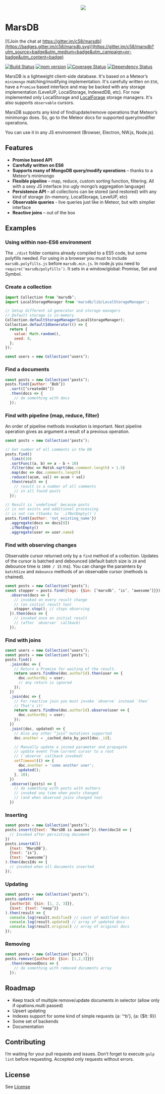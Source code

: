 <div style="text-align:center"><img src="https://static.studytime.me/marsdb.png" /></div>

MarsDB
=========

[![Join the chat at https://gitter.im/c58/marsdb](https://badges.gitter.im/c58/marsdb.svg)](https://gitter.im/c58/marsdb?utm_source=badge&utm_medium=badge&utm_campaign=pr-badge&utm_content=badge)

[![Build Status](https://travis-ci.org/c58/marsdb.svg?branch=master)](https://travis-ci.org/c58/marsdb)
[![npm version](https://badge.fury.io/js/marsdb.svg)](https://www.npmjs.com/package/marsdb)
[![Coverage Status](https://coveralls.io/repos/c58/marsdb/badge.svg?branch=master&service=github)](https://coveralls.io/github/c58/marsdb?branch=master)
[![Dependency Status](https://david-dm.org/c58/marsdb.svg)](https://david-dm.org/c58/marsdb)

MarsDB is a lightweight client-side database.
It's based on a Meteor’s `minimongo` matching/modifying implementation. It's carefully written on `ES6`, have a `Promise` based interface and may be backed with any storage implementation (LevelUP, LocalStorage, IndexedDB, etc). For now implemented only LocalStorage and [LocalForage](https://github.com/mozilla/localForage) storage managers. It's also supports `observable` cursors.

MarsDB supports any kind of find/update/remove operations that Meteor’s minimongo does. So, go to the Meteor docs for supported query/modifier operations.

You can use it in any JS environment (Browser, Electron, NW.js, Node.js).

## Features

* **Promise based API**
* **Carefully written on ES6**
* **Supports many of MongoDB query/modify operations** – thanks to a Meteor’s minimongo
* **Flexible pipeline** – map, reduce, custom sorting function, filtering. All with a sexy JS interface (no ugly mongo’s aggregation language)
* **Persistence API** – all collections can be stored (and restored) with any kind of storage (in-memory, LocalStorage, LevelUP, etc)
* **Observable queries** - live queries just like in Meteor, but with simplier interface
* **Reactive joins** – out of the box

## Examples

### Using within non-ES6 environment
The `./dist` folder contains already compiled to a ES5 code, but some polyfills needed. For using in a browser you must to include `marsdb.polyfills.js` before `marsdb.min.js`. In node.js you need to `require(‘marsdb/polyfills’)`.
It sets in a window/global: Promise, Set and Symbol.

### Create a collection
```javascript
import Collection from ‘marsdb’;
import LocalStorageManager from 'marsdb/lib/LocalStorageManager';

// Setup different id generator and storage managers
// Default storage is in-memory
Collection.defaultStorageManager(LocalStorageManager);
Collection.defaultIdGenerator(() => {
  return {
    value: Math.random(),
    seed: 0,
  };
});

const users = new Collection(‘users’);
```
### Find a documents
```javascript
const posts = new Collection(‘posts’);
posts.find({author: ‘Bob’})
  .sort([‘createdAt’])
  .then(docs => {
    // do something with docs
  });
```
### Find with pipeline (map, reduce, filter)
An order of pipeline methods invokation is important. Next pipeline operation gives as argument a result of a previous operation.
```javascript
const posts = new Collection(‘posts’);

// Get number of all comments in the DB
posts.find()
  .limit(10)
  .sortFunc((a, b) => a - b + 10)
  .filter(doc => Matsh.sqrt(doc.comment.length) > 1.5)
  .map(doc => doc.comments.length)
  .reduce((acum, val) => acum + val)
  .then(result => {
    // result is a number of all comments
    // in all found posts
  });

// Result is `undefined` because posts
// is not exists and additional processing
// is not ran (thanks to `.ifNotEmpty()`)
posts.find({author: 'not_existing_name'})
  .aggregate(docs => docs[0])
  .ifNotEmpty()
  .aggregate(user => user.name)
```
### Find with observing changes
Observable cursor returned only by a `find` method of a collection. Updates of the cursor is batched and debounced (default batch size is `20` and debounce time is `1000 / 15` ms). You can change the paramters by `batchSize` and `debounce` methods of an observable cursor (methods is chained).

```javascript
const posts = new Collection(‘posts’);
const stopper = posts.find({tags: {$in: [‘marsdb’, ‘is’, ‘awesome’]}})
  .observe(docs => {
    // invoked on every result change
    // (on initial result too)
    stopper.stop(); // stops observing
  }).then(docs => {
    // invoked once on initial result
    // (after `observer` callback)
  });
```

### Find with joins
```javascript
const users = new Collection(‘users’);
const posts = new Collection(‘posts’);
posts.find()
  .join(doc => {
    // Return a Promise for waiting of the result.
    return users.findOne(doc.authorId).then(user => {
      doc.authorObj = user;
      // any return is ignored
    });
  })
  .join(doc => {
    // For reactive join you must invoke `observe` instead `then`
    // That's it!
    return users.findOne(doc.authorId).observe(user => {
      doc.authorObj = user;
    });
  })
  .join((doc, updated) => {
    // Also any other “join” mutations supported
    doc.another = _cached_data_by_post[doc._id];

    // Manually update a joined parameter and propagate
    // update event from current cursor to a root
    // (`observe` callback invoked)
    setTimeout(() => {
      doc.another = 'some another user';
      updated();
    }, 10);
  })
  .observe((posts) => {
    // do something with posts with authors
    // invoked any time when posts changed
    // (and when observed joins changed too)
  })
```
### Inserting
```javascript
const posts = new Collection(‘posts’);
posts.insert({text: ‘MarsDB is awesome’}).then(docId => {
  // Invoked after persisting document
})
posts.insertAll(
  {text: ‘MarsDB’},
  {text: ‘is’},
  {text: ‘awesome’}
).then(docsIds => {
  // invoked when all documents inserted
});
```
### Updating
```javascript
const posts = new Collection(‘posts’);
posts.update(
  {authorId: {$in: [1, 2, 3]}},
  {$set: {text: ‘noop’}}
).then(result => {
  console.log(result.modified) // count of modified docs
  console.log(result.updated) // array of updated docs
  console.log(result.original) // array of original docs
});
```
### Removing
```javascript
const posts = new Collection(‘posts’);
posts.remove({authorId: {$in: [1,2,3]}})
  .then(removedDocs => {
    // do something with removed documents array
  });
```

## Roadmap
* Keep track of multiple remove/update documents in selector (allow only if opations.multi passed)
* Upsert updating
* Indexes support for some kind of simple requests {a: '^b'}, {a: {$lt: 9}}
* Some set of backends
* Documentation

## Contributing
I’m waiting for your pull requests and issues.
Don’t forget to execute `gulp lint` before requesting. Accepted only requests without errors.

## License
See [License](LICENSE)